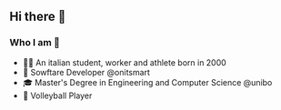 ## Hi there 👋

### Who I am 🔎
* 👨‍💻 An italian student, worker and athlete born in 2000
* 💼 Sowftare Developer @onitsmart
* 🎓 Master's Degree in Engineering and Computer Science @unibo
* 🏐 Volleyball Player

<!-- ## 🏆 Some stats -->
<!-- <div align="center"> -->
  
  <!-- [![trophy](https://github-profile-trophy.vercel.app/?username=azammarchi&theme=dracula&row=1)](https://github.com/ryo-ma/github-profile-trophy) -->

  <!-- [![GitHub Streak](https://github-readme-streak-stats.herokuapp.com/?user=andreazammarchi3&theme=dark&date_format=[Y.]n.j)](https://git.io/streak-stats) -->

  <!-- [![Anurag's GitHub stats](https://github-readme-stats.vercel.app/api?username=andreazammarchi3&theme=dracula&bg_color=45,0F2027,203A43,2C5364)](https://github.com/anuraghazra/github-readme-stats) -->

  <!-- [![Top Langs](https://github-readme-stats.vercel.app/api/top-langs/?username=azammarchi&langs_count=30&theme=dracula&bg_color=135,0F2027,203A43,2C5364&layout=compact)](https://github.com/anuraghazra/github-readme-stats) -->
  
<!-- </div> -->
